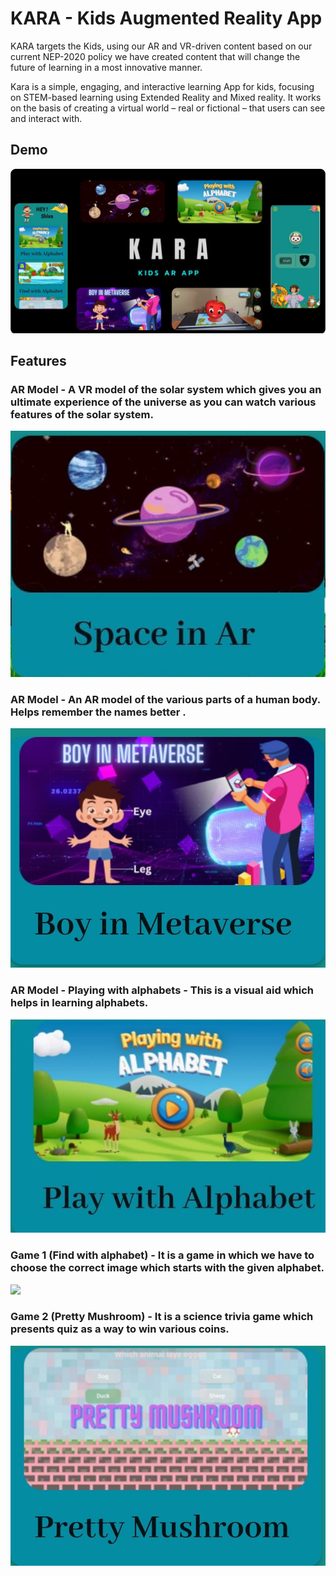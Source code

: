 
# KARA - Kids Augmented Reality  App

KARA targets the Kids, using our AR and VR-driven content based on our current NEP-2020 policy we have created content that will change the future of learning in a most innovative manner.

Kara is a simple, engaging, and interactive learning App for kids, focusing on STEM-based learning using Extended Reality and Mixed reality. It works on the basis of creating a virtual world – real or fictional – that users can see and interact with.

## Demo

![](poster.jpeg)

## Features
### AR Model - A VR model of the solar system which gives you an ultimate experience of the universe as you can watch various features of the solar system.

![](SolarSystem.jpeg)

### AR Model - An AR model of the various parts of a human body. Helps remember the names better .

![](bodyParts.jpeg)

### AR Model - Playing with alphabets - This is a visual aid which helps in learning alphabets.

![](Alphabets.jpeg)

### Game 1 (Find with alphabet) - It is a game in which we have to choose the correct image which starts with the given alphabet.
![](FinfAphabets.jpeg)

### Game 2 (Pretty Mushroom) - It is a science trivia game which presents quiz as a way to win various coins.

![](PrettyMushroom.jpeg)
